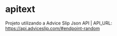 # apitext
 Projeto utilizando a Advice Slip Json API | API_URL: https://api.adviceslip.com/#endpoint-random

